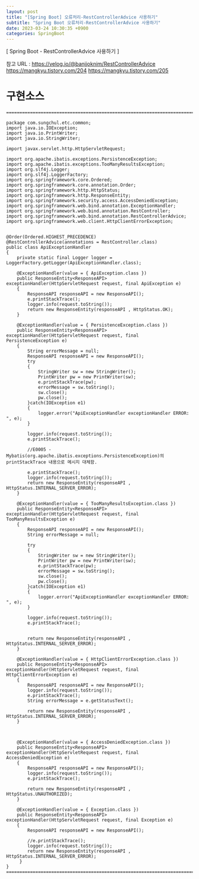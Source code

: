 ```yaml
---
layout: post
title: "[Spring Boot] 오류처리-RestControllerAdvice 사용하기"
subtitle: "Spring Boot 오류처리-RestControllerAdvice 사용하기"
date: 2023-03-24 10:30:35 +0900
categories: SpringBoot
---
```

[ Spring Boot - RestControllerAdvice 사용하기 ]

참고 URL : 
	https://velog.io/@banjjoknim/RestControllerAdvice
	https://mangkyu.tistory.com/204
	https://mangkyu.tistory.com/205
	
	
	

# 구현소스

	=================================================================================================================

	package com.sungchul.etc.common;
	import java.io.IOException;
	import java.io.PrintWriter;
	import java.io.StringWriter;

	import javax.servlet.http.HttpServletRequest;

	import org.apache.ibatis.exceptions.PersistenceException;
	import org.apache.ibatis.exceptions.TooManyResultsException;
	import org.slf4j.Logger;
	import org.slf4j.LoggerFactory;
	import org.springframework.core.Ordered;
	import org.springframework.core.annotation.Order;
	import org.springframework.http.HttpStatus;
	import org.springframework.http.ResponseEntity;
	import org.springframework.security.access.AccessDeniedException;
	import org.springframework.web.bind.annotation.ExceptionHandler;
	import org.springframework.web.bind.annotation.RestController;
	import org.springframework.web.bind.annotation.RestControllerAdvice;
	import org.springframework.web.client.HttpClientErrorException;


	@Order(Ordered.HIGHEST_PRECEDENCE)
	@RestControllerAdvice(annotations = RestController.class)
	public class ApiExceptionHandler
	{
		private static final Logger logger = LoggerFactory.getLogger(ApiExceptionHandler.class);

		@ExceptionHandler(value = { ApiException.class })
		public ResponseEntity<ResponseAPI> exceptionHandler(HttpServletRequest request, final ApiException e)
		{
			ResponseAPI responseAPI = new ResponseAPI();
			e.printStackTrace();
			logger.info(request.toString());
			return new ResponseEntity(responseAPI , HttpStatus.OK);
		}

		@ExceptionHandler(value = { PersistenceException.class })
		public ResponseEntity<ResponseAPI> exceptionHandler(HttpServletRequest request, final PersistenceException e)
		{
			String errorMessage = null;
			ResponseAPI responseAPI = new ResponseAPI();
			try
			{
				StringWriter sw = new StringWriter();
				PrintWriter pw = new PrintWriter(sw);
				e.printStackTrace(pw);
				errorMessage = sw.toString();
				sw.close();
				pw.close();
			}catch(IOException e1)
			{
				logger.error("ApiExceptionHandler exceptionHandler ERROR: ", e);
			}

			logger.info(request.toString());
			e.printStackTrace();

			//E0005 - Mybatis(org.apache.ibatis.exceptions.PersistenceException)의 printStackTrace 내용으로 메시지 대체함.

			e.printStackTrace();
			logger.info(request.toString());
			return new ResponseEntity(responseAPI , HttpStatus.INTERNAL_SERVER_ERROR);
		}

		@ExceptionHandler(value = { TooManyResultsException.class })
		public ResponseEntity<ResponseAPI> exceptionHandler(HttpServletRequest request, final TooManyResultsException e)
		{
			ResponseAPI responseAPI = new ResponseAPI();
			String errorMessage = null;

			try
			{
				StringWriter sw = new StringWriter();
				PrintWriter pw = new PrintWriter(sw);
				e.printStackTrace(pw);
				errorMessage = sw.toString();
				sw.close();
				pw.close();
			}catch(IOException e1)
			{
				logger.error("ApiExceptionHandler exceptionHandler ERROR: ", e);
			}

			logger.info(request.toString());
			e.printStackTrace();


			return new ResponseEntity(responseAPI , HttpStatus.INTERNAL_SERVER_ERROR);
		}

		@ExceptionHandler(value = { HttpClientErrorException.class })
		public ResponseEntity<ResponseAPI> exceptionHandler(HttpServletRequest request, final HttpClientErrorException e)
		{
			ResponseAPI responseAPI = new ResponseAPI();
			logger.info(request.toString());
			e.printStackTrace();
			String errorMessage = e.getStatusText();

			return new ResponseEntity(responseAPI , HttpStatus.INTERNAL_SERVER_ERROR);
		}



		@ExceptionHandler(value = { AccessDeniedException.class })
		public ResponseEntity<ResponseAPI> exceptionHandler(HttpServletRequest request, final AccessDeniedException e)
		{
			ResponseAPI responseAPI = new ResponseAPI();
			logger.info(request.toString());
			e.printStackTrace();

			return new ResponseEntity(responseAPI , HttpStatus.UNAUTHORIZED);
		}

		@ExceptionHandler(value = { Exception.class })
		public ResponseEntity<ResponseAPI> exceptionHandler(HttpServletRequest request, final Exception e)
		{
			ResponseAPI responseAPI = new ResponseAPI();

			//e.printStackTrace();
			logger.info(request.toString());
			return new ResponseEntity(responseAPI , HttpStatus.INTERNAL_SERVER_ERROR);
		 }
	}
	=================================================================================================================
